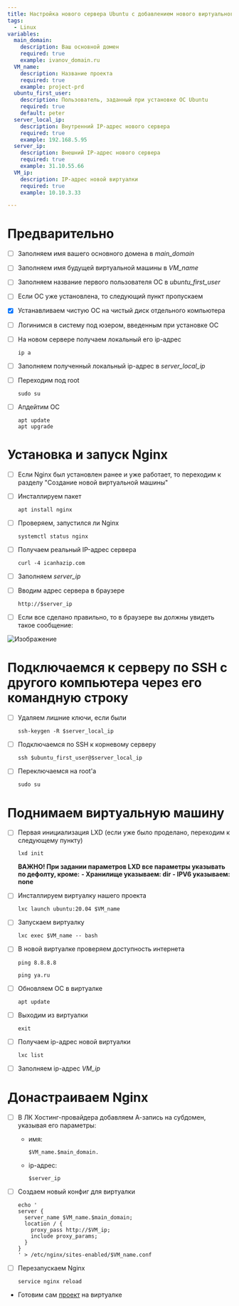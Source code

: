 ```yaml
---
title: Настройка нового сервера Ubuntu с добавлением нового виртуального контейнера для проекта
tags:
  - Linux
variables:
  main_domain:
    description: Ваш основной домен
    required: true
    example: ivanov_domain.ru
  VM_name:
    description: Название проекта
    required: true
    example: project-prd
  ubuntu_first_user:
    description: Пользователь, заданный при установке ОС Ubuntu
    required: true
    default: peter
  server_local_ip:
    description: Внутренний IP-адрес нового сервера
    required: true
    example: 192.168.5.95
  server_ip:
    description: Внешний IP-адрес нового сервера
    required: true
    example: 31.10.55.66
  VM_ip:
    description: IP-адрес новой виртуалки
    required: true
    example: 10.10.3.33

---
```


# Предварительно

- [ ] Заполняем имя вашего основного домена в <var>main_domain</var>
- [ ] Заполняем имя будущей виртуальной машины в <var>VM_name</var>
- [ ] Заполняем название первого пользователя ОС в <var>ubuntu_first_user</var>
- [ ] Если ОС уже установлена, то следующий пункт пропускаем
- [x] Устанавливаем чистую ОС на чистый диск отдельного компьютера
- [ ] Логинимся в систему под юзером, введенным при установке ОС
- [ ] На новом сервере получаем локальный его ip-адрес

  ```
  ip a
  ```
- [ ] Заполняем полученный локальный ip-адрес в <var>server_local_ip</var>

- [ ] Переходим под root

  ```
  sudo su
  ```

- [ ] Апдейтим ОС

  ```
  apt update
  apt upgrade
  ```

# Установка и запуск Nginx

- [ ] Если Nginx был установлен ранее и уже работает, то переходим к разделу "Создание новой виртуальной машины"
- [ ] Инсталлируем пакет

  ```
  apt install nginx
  ```

- [ ] Проверяем, запустился ли Nginx

  ```
  systemctl status nginx
  ```

- [ ] Получаем реальный IP-адрес сервера

  ```
  curl -4 icanhazip.com
  ```

- [ ] Заполняем <var>server_ip</var>

- [ ] Вводим адрес сервера в браузере

  ```
  http://$server_ip
  ```

- [ ] Если все сделано правильно, то в браузере вы должны увидеть такое сообщение:

![Изображение](https://howto.parfentiy.site/nginx_started.png "Это успех")

# Подключаемся к серверу по SSH с другого компьютера через его командную строку

- [ ] Удаляем лишние ключи, если были

  ```
  ssh-keygen -R $server_local_ip
  ```

- [ ] Подключаемся по SSH к корневому серверу

  ```
  ssh $ubuntu_first_user@$server_local_ip
  ```

- [ ] Переключаемся на root'a

  ```
  sudo su
  ```

# Поднимаем виртуальную машину

- [ ] Первая инициализация LXD (если уже было проделано, переходим к следующему пункту)

  ```
  lxd init
  ```
    __ВАЖНО! При задании параметров LXD все параметры указывать по дефолту, кроме:__
    __- Хранилище указываем: dir__
    __- IPV6 указываем: none__

- [ ] Инсталлируем виртуалку нашего проекта

  ```
  lxc launch ubuntu:20.04 $VM_name
  ```

- [ ] Запускаем виртуалку

  ```
  lxc exec $VM_name -- bash
  ```

- [ ] В новой виртуалке проверяем доступность интернета

  ```
  ping 8.8.8.8
  ```
  ```
  ping ya.ru
  ```

- [ ] Обновляем ОС в виртуалке

  ```
  apt update
  ```

- [ ] Выходим из виртуалки

  ```
  exit
  ```

- [ ] Получаем ip-адрес новой виртуалки

  ```
  lxc list
  ```

- [ ] Заполняем ip-адрес <var>VM_ip</var>

# Донастраиваем Nginx 

- [ ] В ЛК Хостинг-провайдера добавляем А-запись на субдомен, указывая его параметры:
  - имя: 
    ```
    $VM_name.$main_domain.
    ```
  - ip-адрес: 
    ```
    $server_ip
    ```

- [ ] Создаем новый конфиг для виртуалки

  ```
  echo '
  server {
    server_name $VM_name.$main_domain;
    location / {
      proxy_pass http://$VM_ip;
      include proxy_params;
    }
  }
  ' > /etc/nginx/sites-enabled/$VM_name.conf
  ```

- [ ] Перезапускаем Nginx

  ```
  service nginx reload
  ```

- Готовим сам [проект](https://howto.parfentiy.site/howto.html?pth=howtos/prd-server.md) на виртуалке